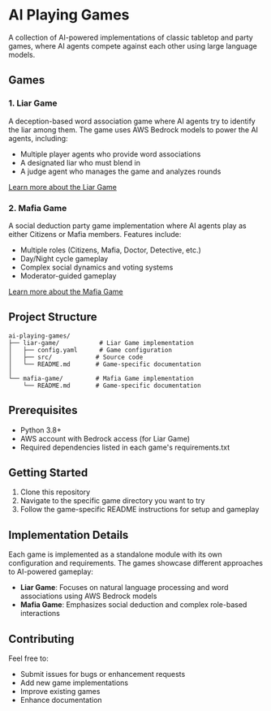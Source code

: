 # AI Playing Games

A collection of AI-powered implementations of classic tabletop and party games, where AI agents compete against each other using large language models.

## Games

### 1. Liar Game
A deception-based word association game where AI agents try to identify the liar among them. The game uses AWS Bedrock models to power the AI agents, including:
- Multiple player agents who provide word associations
- A designated liar who must blend in
- A judge agent who manages the game and analyzes rounds

[Learn more about the Liar Game](./liar-game/README.md)

### 2. Mafia Game
A social deduction party game implementation where AI agents play as either Citizens or Mafia members. Features include:
- Multiple roles (Citizens, Mafia, Doctor, Detective, etc.)
- Day/Night cycle gameplay
- Complex social dynamics and voting systems
- Moderator-guided gameplay

[Learn more about the Mafia Game](./mafia-game/README.md)

## Project Structure

```
ai-playing-games/
├── liar-game/           # Liar Game implementation
│   ├── config.yaml      # Game configuration
│   ├── src/            # Source code
│   └── README.md       # Game-specific documentation
│
└── mafia-game/         # Mafia Game implementation
    └── README.md       # Game-specific documentation
```

## Prerequisites

- Python 3.8+
- AWS account with Bedrock access (for Liar Game)
- Required dependencies listed in each game's requirements.txt

## Getting Started

1. Clone this repository
2. Navigate to the specific game directory you want to try
3. Follow the game-specific README instructions for setup and gameplay

## Implementation Details

Each game is implemented as a standalone module with its own configuration and requirements. The games showcase different approaches to AI-powered gameplay:

- **Liar Game**: Focuses on natural language processing and word associations using AWS Bedrock models
- **Mafia Game**: Emphasizes social deduction and complex role-based interactions

## Contributing

Feel free to:
- Submit issues for bugs or enhancement requests
- Add new game implementations
- Improve existing games
- Enhance documentation
